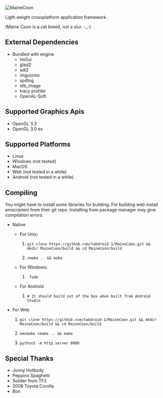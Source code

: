 
![MaineCoon](/resources/logo/Maine_Coon_Logo_Name_1024x256.png?raw=true "MaineCoon")

Ligth weight crossplatform application framework.

(Maine Coon is a cat breed, not a slur. -_-)

External Dependencies
-------------------
- Bundled with engine
  - ImGui
  - glad2
  - sdl2 
  - imguizmo
  - spdlog
  - stb_image
  - tracy profiler
  - OpenAL-Soft 

Supported Graphics Apis
-----------------------
- OpenGL 3.3
- OpenGL 3.0 es

Supported Platforms
-------------------
- Linux
- Windows (not tested)
- MacOS
- Web (not tested in a while)
- Android (not tested in a while)

Compiling
---------

You might have to install some libraries for building.
For building web install emscriptem from their git repo. Installing from package manager may give compilation errors.

- Native
  - For Unix:  
    1. ```shell
       git clone https://github.com/tabdroid-1/MaineCoon.git && mkdir MaineCoon/build && cd MaineCoon/build
        ```
    2. ```shell
       cmake .. && make
        ```
    
  - For Windows:  
    1. ```shell
        Todo
        ```

  - For Android 
    1. ```shell
       # It should build out of the box when built from Android Studio
       ```

- For Web 

  1. ```shell
     git clone https://github.com/tabdroid-1/MaineCoon.git && mkdir MaineCoon/build && cd MaineCoon/build
        ```

  2. ```shell
     emcmake cmake .. && make
        ```

  3. ```shell
     python3 -m http.server 8080
        ```
     
Special Thanks
 --------------
- Jonny Hotbody
- Peppino Spaghetti
- Soilder from TF2
- 2008 Toyota Corolla
- Bon
